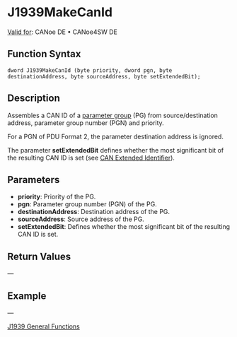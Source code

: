 # J1939MakeCanId

[Valid for](../../../Shared/FeatureAvailability.md): CANoe DE • CANoe4SW DE

## Function Syntax

```
dword J1939MakeCanId (byte priority, dword pgn, byte destinationAddress, byte sourceAddress, byte setExtendedBit);
```

## Description

Assembles a CAN ID of a [parameter group](../../../CANoeCANalyzer/J1939/j1939basics/j1939PGandPGN.md) (PG) from source/destination address, parameter group number (PGN) and priority.

For a PGN of PDU Format 2, the parameter destination address is ignored.

The parameter **setExtendedBit** defines whether the most significant bit of the resulting CAN ID is set (see [CAN Extended Identifier](../../../CANoeCANalyzer/General/CANExtendedIdentifier.md)).

## Parameters

- **priority**: Priority of the PG.
- **pgn**: Parameter group number (PGN) of the PG.
- **destinationAddress**: Destination address of the PG.
- **sourceAddress**: Source address of the PG.
- **setExtendedBit**: Defines whether the most significant bit of the resulting CAN ID is set.

## Return Values

—

## Example

—

[J1939 General Functions](../CAPLfunctionsJ1939Overview.md#General)
